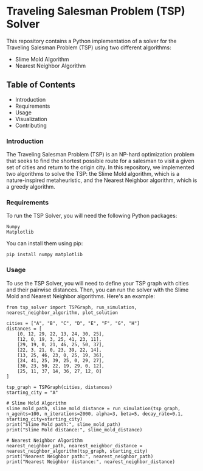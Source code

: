 # Traveling Salesman Problem (TSP) Solver
This repository contains a Python implementation of a solver for the Traveling Salesman Problem (TSP) using two different algorithms:

* Slime Mold Algorithm
* Nearest Neighbor Algorithm
## Table of Contents
* Introduction
* Requirements
* Usage
* Visualization
* Contributing
### Introduction
The Traveling Salesman Problem (TSP) is an NP-hard optimization problem that seeks to find the shortest possible route for a salesman to visit a given set of cities and return to the origin city. In this repository, we implemented two algorithms to solve the TSP: the Slime Mold algorithm, which is a nature-inspired metaheuristic, and the Nearest Neighbor algorithm, which is a greedy algorithm.

### Requirements
To run the TSP Solver, you will need the following Python packages:

```
Numpy
Matplotlib
```
You can install them using pip:
```
pip install numpy matplotlib
```
### Usage
To use the TSP Solver, you will need to define your TSP graph with cities and their pairwise distances. Then, you can run the solver with the Slime Mold and Nearest Neighbor algorithms. Here's an example:
```
from tsp_solver import TSPGraph, run_simulation, nearest_neighbor_algorithm, plot_solution

cities = ["A", "B", "C", "D", "E", "F", "G", "H"]
distances = [
    [0, 12, 29, 22, 13, 24, 30, 25],
    [12, 0, 19, 3, 25, 41, 23, 11],
    [29, 19, 0, 21, 46, 25, 50, 37],
    [22, 3, 21, 0, 23, 39, 22, 14],
    [13, 25, 46, 23, 0, 25, 19, 36],
    [24, 41, 25, 39, 25, 0, 29, 27],
    [30, 23, 50, 22, 19, 29, 0, 12],
    [25, 11, 37, 14, 36, 27, 12, 0]
]

tsp_graph = TSPGraph(cities, distances)
starting_city = "A"

# Slime Mold Algorithm
slime_mold_path, slime_mold_distance = run_simulation(tsp_graph, n_agents=100, n_iterations=2000, alpha=3, beta=5, decay_rate=0.1, starting_city=starting_city)
print("Slime Mold path:", slime_mold_path)
print("Slime Mold distance:", slime_mold_distance)

# Nearest Neighbor Algorithm
nearest_neighbor_path, nearest_neighbor_distance = nearest_neighbor_algorithm(tsp_graph, starting_city)
print("Nearest Neighbor path:", nearest_neighbor_path)
print("Nearest Neighbor distance:", nearest_neighbor_distance)
```
